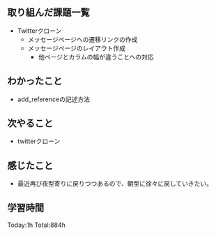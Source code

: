 ## 取り組んだ課題一覧
- Twitterクローン
  - メッセージページへの遷移リンクの作成
  - メッセージページのレイアウト作成
    - 他ページとカラムの幅が違うことへの対応

## わかったこと
- add_referenceの記述方法

## 次やること
- twitterクローン　

## 感じたこと
- 最近再び夜型寄りに戻りつつあるので、朝型に徐々に戻していきたい。
  
## 学習時間
Today:1h
Total:884h
